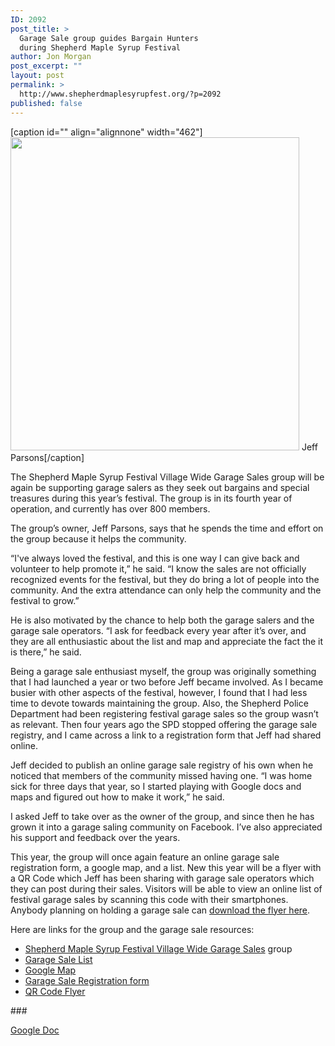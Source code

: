 ```yaml
---
ID: 2092
post_title: >
  Garage Sale group guides Bargain Hunters
  during Shepherd Maple Syrup Festival
author: Jon Morgan
post_excerpt: ""
layout: post
permalink: >
  http://www.shepherdmaplesyrupfest.org/?p=2092
published: false
---
```

[caption id="" align="alignnone" width="462"]<img src="http://www.shepherdmaplesyrupfest.org/wp-content/uploads/2018/04/null-3.jpeg" alt="" width="462" height="501" /> Jeff Parsons[/caption]

The Shepherd Maple Syrup Festival Village Wide Garage Sales group will be again be supporting garage salers as they seek out bargains and special treasures during this year’s festival. The group is in its fourth year of operation, and currently has over 800 members.

The group’s owner, Jeff Parsons, says that he spends the time and effort on the group because it helps the community.

“I've always loved the festival, and this is one way I can give back and volunteer to help promote it,” he said. “I know the sales are not officially recognized events for the festival, but they do bring a lot of people into the community. And the extra attendance can only help the community and the festival to grow.”

He is also motivated by the chance to help both the garage salers and the garage sale operators. “I ask for feedback every year after it’s over, and they are all enthusiastic about the list and map and appreciate the fact the it is there,” he said.

Being a garage sale enthusiast myself, the group was originally something that I had launched a year or two before Jeff became involved. As I became busier with other aspects of the festival, however, I found that I had less time to devote towards maintaining the group. Also, the Shepherd Police Department had been registering festival garage sales so the group wasn’t as relevant. Then four years ago the SPD stopped offering the garage sale registry, and I came across a link to a registration form that Jeff had shared online.

Jeff decided to publish an online garage sale registry of his own when he noticed that members of the community missed having one. “I was home sick for three days that year, so I started playing with Google docs and maps and figured out how to make it work,” he said.

I asked Jeff to take over as the owner of the group, and since then he has grown it into a garage saling community on Facebook. I’ve also appreciated his support and feedback over the years.

This year, the group will once again feature an online garage sale registration form, a google map, and a list. New this year will be a flyer with a QR Code which Jeff has been sharing with garage sale operators which they can post during their sales. Visitors will be able to view an online list of festival garage sales by scanning this code with their smartphones. Anybody planning on holding a garage sale can <a href="https://drive.google.com/file/d/1oHBX7tJnd1CplJUxMV0H22diBEoncpJN/view">download the flyer here</a>.

Here are links for the group and the garage sale resources:
<ul>
 	<li><a href="https://www.facebook.com/groups/SMSFgaragesales/">Shepherd Maple Syrup Festival Village Wide Garage Sales</a> group</li>
 	<li><a href="https://drive.google.com/file/d/1mq7Bb6q9MIsi25PbotiHrHDh8B9UF4US/view">Garage Sale List</a></li>
 	<li><a href="https://www.google.com/maps/d/viewer?mid=1YQfoRZV3Pm4U111I2YgiJWjEHG9lVctX&amp;ll=43.521061700000025%2C-84.66698380000003&amp;z=11">Google Map</a></li>
 	<li><a href="https://docs.google.com/forms/d/e/1FAIpQLSeicu4KZ6WgZeCUqyZtcM6BzqYsG4894fiJ-FaVoG9WkFEk4g/viewform">Garage Sale Registration form</a></li>
 	<li><a href="https://drive.google.com/file/d/1oHBX7tJnd1CplJUxMV0H22diBEoncpJN/view">QR Code Flyer</a></li>
</ul>
###

<a href="https://docs.google.com/document/d/10QN5whquA3NMoVnKrszTMGPhzdqMyixCbJQHyR6_nw8/edit?usp=sharing">Google Doc</a>